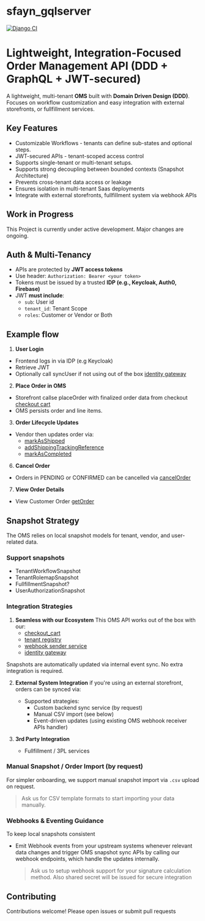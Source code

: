 # sfayn_gqlserver

[![Django CI](https://github.com/sfayn2/sfayn_gqlserver/actions/workflows/django.yml/badge.svg)](https://github.com/sfayn2/sfayn_gqlserver/actions/workflows/django.yml)

# Lightweight, Integration-Focused Order Management API (DDD + GraphQL + JWT-secured)

A lightweight, multi-tenant **OMS** built with **Domain Driven Design (DDD)**. Focuses on workflow customization and easy integration with external storefronts, or fullfillment services.

## Key Features
- Customizable Workflows - tenants can define sub-states and optional steps.
- JWT-secured APIs - tenant-scoped access control
- Supports single-tenant or multi-tenant setups.
- Supports strong decoupling between bounded contexts (Snapshot Architecture)
- Prevents cross-tenant data access or leakage
- Ensures isolation in multi-tenant Saas deployments
- Integrate with external storefronts, fullfillment system via webhook APIs


## Work in Progress
This Project is currently under active development. Major changes are ongoing.


## Auth & Multi-Tenancy

- APIs are protected by **JWT access tokens**
- Use header: `Authorization: Bearer <your token>`
- Tokens must be issued by a trusted **IDP (e.g., Keycloak, Auth0, Firebase)**
- JWT **must include**:
    - `sub`: User id
    - `tenant_id`: Tenant Scope
    - `roles`: Customer or Vendor or Both



## Example flow
1. **User Login**
* Frontend logs in via IDP (e.g Keycloak)
* Retrieve JWT
* Optionally call syncUser if not using out of the box [identity gateway](https://github.com/sfayn2/identity_gateway)
2. **Place Order in OMS**
* Storefront callse placeOrder with finalized order data from checkout [checkout cart]()
* OMS persists order and line items.
3. **Order Lifecycle Updates**
* Vendor then updates order via:
    * [markAsShipped](./sample_mutations/mark_as_shipped.graphql)
    * [addShippingTrackingReference](./sample_mutations/add_shipping_tracking_reference.graphql)
    * [markAsCompleted](./sample_mutations/mark_as_completed.graphql)
6. **Cancel Order**
* Orders in PENDING or CONFIRMED can be cancelled via [cancelOrder](./sample_mutations/cancel_order.graphql)
7. **View Order Details**
* View Customer Order [getOrder](./sample_mutations/get_order.graphql)

## Snapshot Strategy

The OMS relies on local snapshot models for tenant, vendor, and user-related data.

### Support snapshots
- TenantWorkflowSnapshot
- TenantRolemapSnapshot
- FullfillmentSnapshot?
- UserAuthorizationSnapshot


### Integration Strategies

1. **Seamless with our Ecosystem**
    This OMS API works out of the box with our:
    - [checkout_cart](https://github.com/sfayn2/checkout_cart)
    - [tenant registry](https://github.com/sfayn2/tenant_registry)
    - [webhook sender service](https://github.com/sfayn2/webhook_sender_service)
    - [identity gateway](https://github.com/sfayn2/identity_gateway)

Snapshots are automatically updated via internal event sync. No extra integration is required.

2. **External System Integration**
if you're using an external storefront, orders can be synced via:
    - Supported strategies:
        - Custom backend sync service (by request)
        - Manual CSV import (see below)
        - Event-driven updates (using existing OMS webhook receiver APIs handler)

3. **3rd Party Integration**
    - Fullfillment / 3PL services

### Manual Snapshot / Order Import (by request)
For simpler onboarding, we support manual snapshot import via `.csv` upload on request.

> Ask us for CSV template formats to start importing your data manually.

### Webhooks & Eventing Guidance
To keep local snapshots consistent

- Emit Webhook events from your upstream systems whenever relevant data changes and trigger OMS snapshot sync APIs by calling our webhook endpoints, which handle the updates internally.

    > Ask us to setup webhook support for your signature calculation method. Also shared secret will be issued for secure integration


## Contributing
Contributions welcome! Please open issues or submit pull requests




